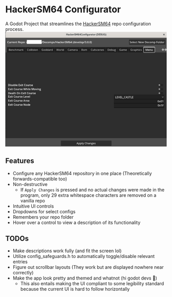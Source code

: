 # HackerSM64 Configurator

A Godot Project that streamlines the [HackerSM64](https://github.com/HackerN64/HackerSM64) repo configuration process.
![](demo.png)


## Features
 - Configure any HackerSM64 repository in one place (Theoretically forwards-compatible too)
 - Non-destructive
   - If `Apply Changes` is pressed and no actual changes were made in the program, only 29 extra whitespace characters are removed on a vanilla repo
 - Intuitive UI controls
 - Dropdowns for select configs
 - Remembers your repo folder
 - Hover over a control to view a description of its functionality

## TODOs
 - Make descriptions work fully (and fit the screen lol)
 - Utilize config_safeguards.h to automatically toggle/disable relevant entries
 - Figure out scrollbar layouts (They work but are displayed nowhere near correctly)
 - Make the app look pretty and themed and whatnot (hi godot devs 🙂)
   - This also entails making the UI compliant to some legibility standard because the current UI is hard to follow horizontally
